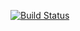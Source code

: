 [![Build Status](https://travis-ci.org/Elflyn/cse110lab5.svg?branch=master)](https://travis-ci.org/Elflyn/cse110lab5)
